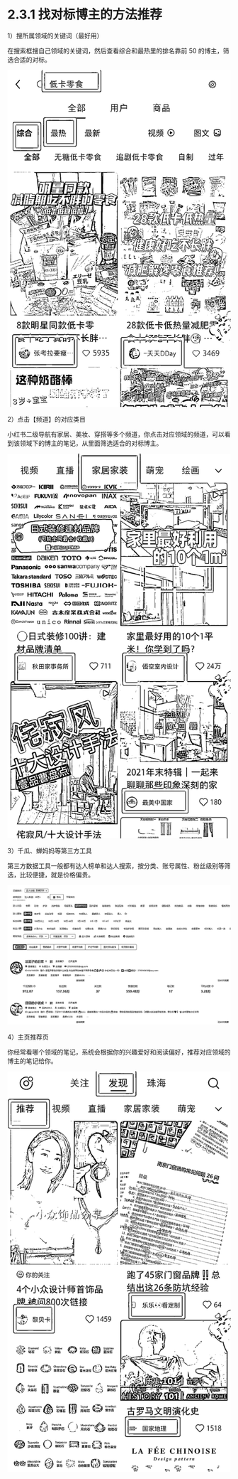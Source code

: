 # 2.3.1 找对标博主的方法推荐

1）搜所属领域的关键词（最好用）

在搜索框搜自己领域的关键词，然后查看综合和最热里的排名靠前 50 的博主，筛选合适的对标。

![](img/18c052e877e1c8c8854ef5dc9755d9db.png)

2）点击【频道】的对应类目

小红书二级导航有家居、美妆、穿搭等多个频道，你点击对应领域的频道，可以看到该领域下的博主的笔记，从里面筛选适合的对标博主。

![](img/b2d06aa06dd35f3ad4eaf3ed843614ac.png)

3）千瓜、蝉妈妈等第三方工具

第三方数据工具一般都有达人榜单和达人搜索，按分类、账号属性、粉丝级别等筛选，比较便捷，就是价格偏贵。

![](img/329db2e6dff0d71537df6d8196521571.png)

4）主页推荐页

你经常看哪个领域的笔记，系统会根据你的兴趣爱好和阅读偏好，推荐对应领域的博主的笔记给你。

![](img/82e6d9b4cc827fb5760d6707c58fe9cd.png)